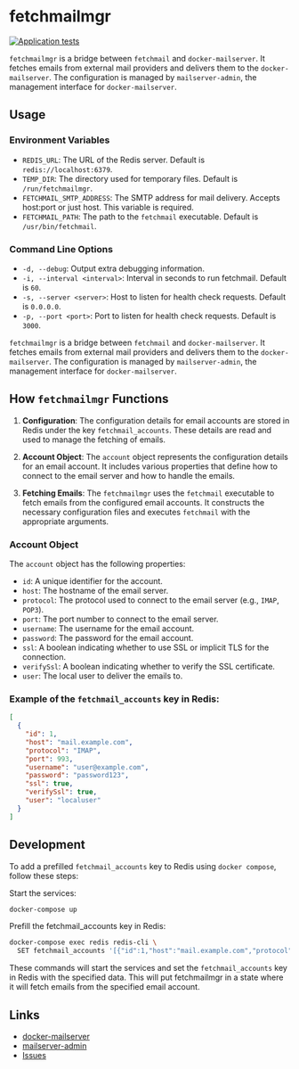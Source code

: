 # fetchmailmgr

[![Application tests](https://github.com/jeboehm/fetchmailmgr/actions/workflows/test.yml/badge.svg)](https://github.com/jeboehm/fetchmailmgr/actions/workflows/test.yml)

`fetchmailmgr` is a bridge between `fetchmail` and `docker-mailserver`. It fetches emails from external mail providers and delivers them to
the `docker-mailserver`. The configuration is managed by `mailserver-admin`, the management interface for `docker-mailserver`.

## Usage

### Environment Variables

- `REDIS_URL`: The URL of the Redis server. Default is `redis://localhost:6379`.
- `TEMP_DIR`: The directory used for temporary files. Default is `/run/fetchmailmgr`.
- `FETCHMAIL_SMTP_ADDRESS`: The SMTP address for mail delivery. Accepts host:port or just host. This variable is required.
- `FETCHMAIL_PATH`: The path to the `fetchmail` executable. Default is `/usr/bin/fetchmail`.

### Command Line Options

- `-d, --debug`: Output extra debugging information.
- `-i, --interval <interval>`: Interval in seconds to run fetchmail. Default is `60`.
- `-s, --server <server>`: Host to listen for health check requests. Default is `0.0.0.0`.
- `-p, --port <port>`: Port to listen for health check requests. Default is `3000`.

`fetchmailmgr` is a bridge between `fetchmail` and `docker-mailserver`. It fetches emails from external mail providers and delivers them to the `docker-mailserver`. The configuration is managed by `mailserver-admin`, the management interface for `docker-mailserver`.

## How `fetchmailmgr` Functions

1. **Configuration**: The configuration details for email accounts are stored in Redis under the key `fetchmail_accounts`. These details are read and used to manage the fetching of emails.

2. **Account Object**: The `account` object represents the configuration details for an email account. It includes various properties that define how to connect to the email server and how to handle the emails.

3. **Fetching Emails**: The `fetchmailmgr` uses the `fetchmail` executable to fetch emails from the configured email accounts. It constructs the necessary configuration files and executes `fetchmail` with the appropriate arguments.

### Account Object

The `account` object has the following properties:

- `id`: A unique identifier for the account.
- `host`: The hostname of the email server.
- `protocol`: The protocol used to connect to the email server (e.g., `IMAP`, `POP3`).
- `port`: The port number to connect to the email server.
- `username`: The username for the email account.
- `password`: The password for the email account.
- `ssl`: A boolean indicating whether to use SSL or implicit TLS for the connection.
- `verifySsl`: A boolean indicating whether to verify the SSL certificate.
- `user`: The local user to deliver the emails to.

### Example of the `fetchmail_accounts` key in Redis:

```json
[
  {
    "id": 1,
    "host": "mail.example.com",
    "protocol": "IMAP",
    "port": 993,
    "username": "user@example.com",
    "password": "password123",
    "ssl": true,
    "verifySsl": true,
    "user": "localuser"
  }
]
```

## Development

To add a prefilled `fetchmail_accounts` key to Redis using `docker compose`, follow these steps:

Start the services:

```bash
docker-compose up
```

Prefill the fetchmail_accounts key in Redis:

```bash
docker-compose exec redis redis-cli \
  SET fetchmail_accounts '[{"id":1,"host":"mail.example.com","protocol":"IMAP","port":993,"username":"user@example.com","password":"password123","ssl":true,"verifySsl":true,"user":"localuser"}]'
```

These commands will start the services and set the `fetchmail_accounts` key in Redis with the specified data.
This will put fetchmailmgr in a state where it will fetch emails from the specified email account.

## Links

- [docker-mailserver](https://github.com/jeboehm/docker-mailserver)
- [mailserver-admin](https://github.com/jeboehm/mailserver-admin)
- [Issues](https://github.com/jeboehm/docker-mailserver/issues)
